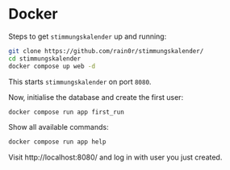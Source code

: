 # Docker

Steps to get `stimmungskalender` up and running:

```sh
git clone https://github.com/rain0r/stimmungskalender/
cd stimmungskalender
docker compose up web -d
```

This starts `stimmungskalender` on port `8080`. 

Now, initialise the database and create the first user:

```sh
docker compose run app first_run
```

Show all available commands:

```sh
docker compose run app help
```

Visit http://localhost:8080/ and log in with user you just created.
